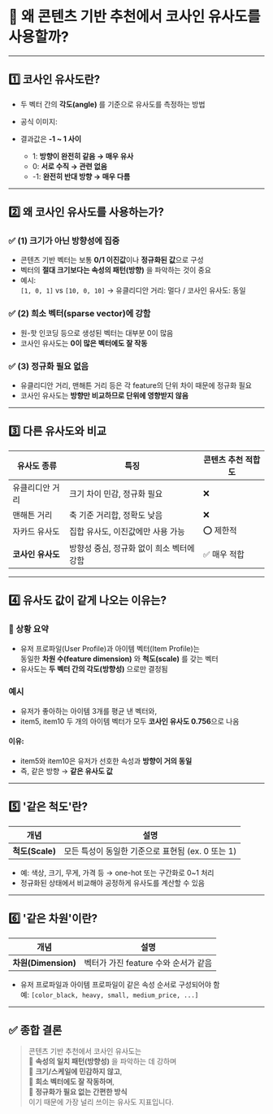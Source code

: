 # 🎯 왜 콘텐츠 기반 추천에서 코사인 유사도를 사용할까?

---

## 1️⃣ 코사인 유사도란?

- 두 벡터 간의 **각도(angle)** 를 기준으로 유사도를 측정하는 방법
- 공식 이미지:

- 결과값은 **-1 ~ 1 사이**  
  - 1: **방향이 완전히 같음 → 매우 유사**  
  - 0: **서로 수직 → 관련 없음**  
  - -1: **완전히 반대 방향 → 매우 다름**

---

## 2️⃣ 왜 코사인 유사도를 사용하는가?

### ✅ (1) **크기가 아닌 방향성에 집중**
- 콘텐츠 기반 벡터는 보통 **0/1 이진값**이나 **정규화된 값**으로 구성
- 벡터의 **절대 크기보다는 속성의 패턴(방향)** 을 파악하는 것이 중요
- 예시:  
  `[1, 0, 1]` vs `[10, 0, 10]` → 유클리디안 거리: 멀다 / 코사인 유사도: 동일

### ✅ (2) **희소 벡터(sparse vector)에 강함**
- 원-핫 인코딩 등으로 생성된 벡터는 대부분 0이 많음
- 코사인 유사도는 **0이 많은 벡터에도 잘 작동**

### ✅ (3) **정규화 필요 없음**
- 유클리디안 거리, 맨해튼 거리 등은 각 feature의 단위 차이 때문에 정규화 필요
- 코사인 유사도는 **방향만 비교하므로 단위에 영향받지 않음**

---

## 3️⃣ 다른 유사도와 비교

| 유사도 종류      | 특징                                     | 콘텐츠 추천 적합도 |
|------------------|------------------------------------------|---------------------|
| 유클리디안 거리   | 크기 차이 민감, 정규화 필요              | ❌                   |
| 맨해튼 거리       | 축 기준 거리합, 정확도 낮음              | ❌                   |
| 자카드 유사도     | 집합 유사도, 이진값에만 사용 가능        | ⭕ 제한적             |
| **코사인 유사도** | 방향성 중심, 정규화 없이 희소 벡터에 강함 | ✅ 매우 적합          |

---

## 4️⃣ 유사도 값이 같게 나오는 이유는?

### 📌 상황 요약
- 유저 프로파일(User Profile)과 아이템 벡터(Item Profile)는  
  동일한 **차원 수(feature dimension)** 와 **척도(scale)** 를 갖는 벡터
- 유사도는 **두 벡터 간의 각도(방향성)** 으로만 결정됨

### 예시
- 유저가 좋아하는 아이템 3개를 평균 낸 벡터와,
- item5, item10 두 개의 아이템 벡터가 모두 **코사인 유사도 0.756**으로 나옴

#### 이유:
- item5와 item10은 유저가 선호한 속성과 **방향이 거의 동일**
- 즉, 같은 방향 → **같은 유사도 값**

---

## 5️⃣ '같은 척도'란?

| 개념         | 설명 |
|--------------|------|
| **척도(Scale)** | 모든 특성이 동일한 기준으로 표현됨 (ex. 0 또는 1) |

- 예: 색상, 크기, 무게, 가격 등 → one-hot 또는 구간화로 0~1 처리  
- 정규화된 상태에서 비교해야 공정하게 유사도를 계산할 수 있음

---

## 6️⃣ '같은 차원'이란?

| 개념         | 설명 |
|--------------|------|
| **차원(Dimension)** | 벡터가 가진 feature 수와 순서가 같음 |

- 유저 프로파일과 아이템 프로파일이 같은 속성 순서로 구성되어야 함  
  예: `[color_black, heavy, small, medium_price, ...]`

---

## ✅ 종합 결론

> 콘텐츠 기반 추천에서 코사인 유사도는  
> 🔹 **속성의 일치 패턴(방향성)** 을 파악하는 데 강하며  
> 🔹 **크기/스케일에 민감하지 않고**,  
> 🔹 **희소 벡터에도 잘 작동하며**,  
> 🔹 **정규화가 필요 없는 간편한 방식**  
> 이기 때문에 가장 널리 쓰이는 유사도 지표입니다.

